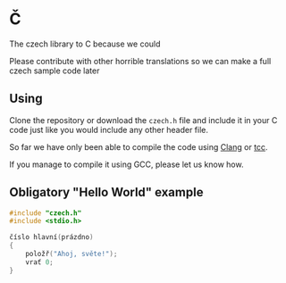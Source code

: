# Č

The czech library to C because we could

Please contribute with other horrible translations so we can make a full czech
sample code later

## Using

Clone the repository or download the `czech.h` file and include it in your C
code just like you would include any other header file.

So far we have only been able to compile the code using
[Clang](http://releases.llvm.org/download.html) or [tcc](https://bellard.org/tcc/).

If you manage to compile it using GCC, please let us know how.

## Obligatory "Hello World" example

```c
#include "czech.h"
#include <stdio.h>

číslo hlavní(prázdno)
{
    položř("Ahoj, světe!");
    vrať 0;
}
```
